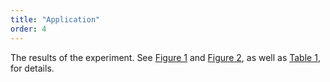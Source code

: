 ```yaml
---
title: "Application"
order: 4
---
```

The results of the experiment. See [Figure 1](#figure-1) and [Figure 2](#figure-2), as well as [Table 1](#table-1), for details.
